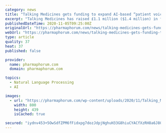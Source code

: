 ```yaml
---
category: news
title: "Talking Medicines gets funding to expand AI-based “patient voice” platform"
excerpt: "Talking Medicines has raised £1.1 million ($1.4 million) in funding that will be used to develop an artificial"
publishedDateTime: 2020-11-05T09:25:00Z
originalUrl: "https://pharmaphorum.com/news/talking-medicines-gets-funding-to-expand-ai-based-patient-voice-platform/"
webUrl: "https://pharmaphorum.com/news/talking-medicines-gets-funding-to-expand-ai-based-patient-voice-platform/"
type: article
quality: 37
heat: 37
published: false

provider:
  name: pharmaphorum.com
  domain: pharmaphorum.com

topics:
  - Natural Language Processing
  - AI

images:
  - url: "https://pharmaphorum.com/wp-content/uploads/2020/11/Talking_Medicines.jpg"
    width: 800
    height: 439
    isCached: true

secured: "iydnv453+5OwSdfZPM6fFidxpg7dozJdpjNghuH33G8hiuCYACfXzRH8a6J808rrw7KIgixq/TSnTJsoXzPu8q5gNDLJ1kQn09b0g7Q/qtycWXadKgjjHP2m/XGwKlUmMncQpNCEG8Ljb6Q69ba3Wf8fGCsJPs1eTNu978qLtWHyCpwse6CIBvFyvUZK7qn10WPX2Kozlxtji8GXDV2RoMhiiGIqY+eUHqMzikyFKFvzguCuqCMaZvijbPac3L9Ldh54R9nPweMA9Or/t1X/MuhuYy8xkTag00CVueb9iZ0qFnScN4aeOZMw4ikmI0142PPSduCKpCsm9L1vc2HoGl86chQ9Wg24G9RlNPCJ5cU=;fBGTD556a/GPukVueW/BOQ=="
---
```


